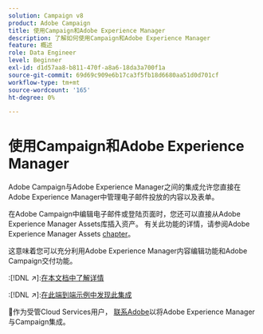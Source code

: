 ```yaml
---
solution: Campaign v8
product: Adobe Campaign
title: 使用Campaign和Adobe Experience Manager
description: 了解如何使用Campaign和Adobe Experience Manager
feature: 概述
role: Data Engineer
level: Beginner
exl-id: d1d57aa8-b811-470f-a8a6-18da3a700f1a
source-git-commit: 69d69c909e6b17ca3f5fb18d6680aa51d0d701cf
workflow-type: tm+mt
source-wordcount: '165'
ht-degree: 0%

---
```


# 使用Campaign和Adobe Experience Manager

Adobe Campaign与Adobe Experience Manager之间的集成允许您直接在Adobe Experience Manager中管理电子邮件投放的内容以及表单。

在Adobe Campaign中编辑电子邮件或登陆页面时，您还可以直接从Adobe Experience Manager Assets库插入资产。 有关此功能的详情，请参阅Adobe Experience Manager Assets [chapter](https://experienceleague.adobe.com/docs/experience-manager-cloud-service/assets/overview.html)。

这意味着您可以充分利用Adobe Experience Manager内容编辑功能和Adobe Campaign交付功能。

:[!DNL :arrow_upper_right:]:[在本文档中了解详情](https://experienceleague.adobe.com/docs/experience-manager-65/administering/integration/campaignonpremise.html?lang=en#aem-and-adobe-campaign-integration-workflow)

:[!DNL :arrow_upper_right:]:[在此端到端示例中发现此集成](https://experienceleague.adobe.com/docs/campaign-classic/using/integrating-with-adobe-experience-cloud/adobe-experience-manager/creating-an-experience-manager-newsletter.html?lang=en#integrating-with-adobe-experience-cloud)

:speech_balloon:作为受管Cloud Services用户， [联系Adobe](../start/campaign-faq.md#support)以将Adobe Experience Manager与Campaign集成。

